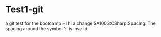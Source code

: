 # Test1-git
a git test for the bootcamp
HI hi a change
SA1003:CSharp.Spacing: The spacing around the symbol ':' is invalid.
